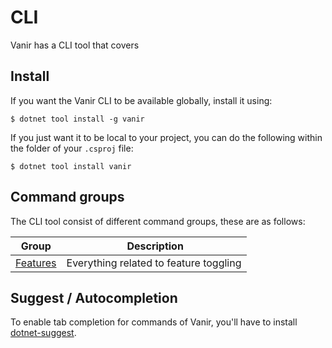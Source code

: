 # CLI

Vanir has a CLI tool that covers

## Install

If you want the Vanir CLI to be available globally, install it using:

```shell
$ dotnet tool install -g vanir
```

If you just want it to be local to your project, you can do the following within
the folder of your `.csproj` file:

```shell
$ dotnet tool install vanir
```

## Command groups

The CLI tool consist of different command groups, these are as follows:

| Group | Description |
| ----- | ----------- |
| [Features](./feature-toggling/cli/index.md) | Everything related to feature toggling |

## Suggest / Autocompletion

To enable tab completion for commands of Vanir, you'll have to install [dotnet-suggest](https://github.com/dotnet/command-line-api/blob/main/docs/dotnet-suggest.md).
